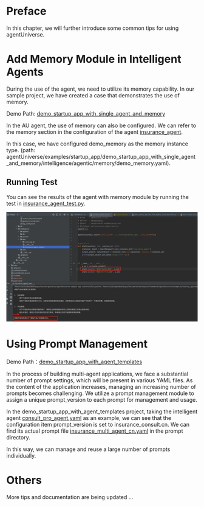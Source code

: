# Preface
In this chapter, we will further introduce some common tips for using agentUniverse.

# Add Memory Module in Intelligent Agents
During the use of the agent, we need to utilize its memory capability. In our sample project, we have created a case that demonstrates the use of memory.

Demo Path: [demo_startup_app_with_single_agent_and_memory](../../../../examples/startup_app/demo_startup_app_with_single_agent_and_memory)

In the AU agent, the use of memory can also be configured. We can refer to the memory section in the configuration of the agent [insurance_agent](../../../../examples/startup_app/demo_startup_app_with_single_agent_and_memory/intelligence/agentic/agent/agent_instance/insurance_agent.yaml).

In this case, we have configured demo_memory as the memory instance type. (path: agentUniverse/examples/startup_app/demo_startup_app_with_single_agent_and_memory/intelligence/agentic/memory/demo_memory.yaml).

## Running Test
You can see the results of the agent with memory module by running the test in [insurance_agent_test.py](../../../../examples/startup_app/demo_startup_app_with_single_agent_and_memory/intelligence/test/insurance_agent_test.py).

![](../../_picture/demo_startup_agent_with_memory.png)

# Using Prompt Management
Demo Path：[demo_startup_app_with_agent_templates](../../../../examples/startup_app/demo_startup_app_with_agent_templates)

In the process of building multi-agent applications, we face a substantial number of prompt settings, which will be present in various YAML files. As the content of the application increases, managing an increasing number of prompts becomes challenging. We utilize a prompt management module to assign a unique prompt_version to each prompt for management and usage.

In the demo_startup_app_with_agent_templates project, taking the intelligent agent [consult_pro_agent.yaml](../../../../examples/startup_app/demo_startup_app_with_agent_templates/intelligence/agentic/agent/agent_instance/insurance_consult_pro_agent.yaml) as an example, we can see that the configuration item prompt_version is set to insurance_consult.cn. We can find its actual prompt file [insurance_multi_agent_cn.yaml](../../../../examples/startup_app/demo_startup_app_with_agent_templates/intelligence/agentic/prompt/insurance_multi_agent_cn.yaml) in the prompt directory.

In this way, we can manage and reuse a large number of prompts individually.

# Others
More tips and documentation are being updated ...